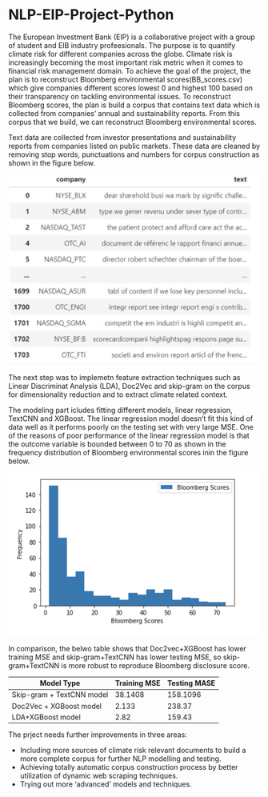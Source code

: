 # NLP-EIP-Project-Python
The European Investment Bank (EIP) is a collaborative project with a group of student and EIB industry profeesionals. The purpose is to quantify climate risk for different companies across the globe. Climate risk is increasingly becoming the most important risk metric when it comes to financial risk management domain. To achieve the goal of the project, the plan is to reconstruct Bloomberg environmental scores(BB_scores.csv) which give companies different scores lowest 0 and highest 100 based on their transparency on tackling environmental issues. To reconstruct Bloomberg scores, the plan is build a corpus that contains text data which is collected from companies’ annual and sustainability reports. From this corpus that we build, we can reconstruct Bloomberg environmental scores. 

Text data are collected from investor presentations and sustainability reports from companies listed on public markets. These data are cleaned by removing  stop words, punctuations and numbers for corpus construction as shown in the figure below.

![](Corpus.png)


The next step was to implemetn feature extraction techniques such as Linear Discriminat Analysis (LDA), Doc2Vec and skip-gram on the corpus for dimensionality reduction and to extract climate related context. 

The modeling part icludes fitting different models, linear regression, TextCNN and XGBoost. The linear regression model doesn’t fit this kind of data well as it performs poorly on the testing set with very large MSE. One of the reasons of poor performance of the linear regression model is that the outcome variable is bounded between 0 to 70 as shown in the frequency distribution of Bloomberg environmental scores inin the figure below.
 
![](BB_distribution.png)


In comparison, the belwo table shows that Doc2vec+XGBoost has lower training MSE and skip-gram+TextCNN has lower testing MSE, so skip-gram+TextCNN is more robust to reproduce Bloomberg disclosure score.

| Model Type | Training MSE |  Testing MASE|
|-|-|-|
|Skip-gram + TextCNN model|38.1408| 158.1096 | 
|Doc2Vec + XGBoost model|2.133| 238.37 | 
|LDA+XGBoost model|2.82| 159.43 | 

The prject needs further improvements in three areas:
- Including more sources of climate risk relevant documents to build a more complete corpus for further NLP modelling and testing.
- Achieving totally automatic corpus construction process by better utilization of dynamic web scraping techniques.
- Trying out more ‘advanced’ models and techniques. 

